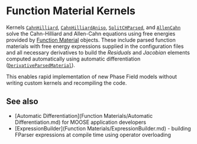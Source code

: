 # Function Material Kernels

Kernels [`CahnHilliard`](/CahnHilliard.md), [`CahnHilliardAniso`](/CahnHilliardAniso.md),
[`SplitCHParsed`](/SplitCHParsed.md), and [`AllenCahn`](/AllenCahn.md) solve
the Cahn-Hilliard and Allen-Cahn equations using  free energies provided by
[Function Material](phase_field/FunctionMaterials.md) objects. These include parsed function
materials with free energy expressions supplied in the configuration files and all
necessary derivatives to build the _Residuals_ and _Jacobian_ elements computed
automatically using automatic differentiation
([`DerivativeParsedMaterial`](/DerivativeParsedMaterial.md)).

This enables rapid implementation of new Phase Field models without writing custom kernels and recompiling the code.

## See also

* [Automatic Differentiation](Function Materials/Automatic Differentiation.md) for MOOSE application developers
* [ExpressionBuilder](Function Materials/ExpressionBuilder.md) - building FParser expressions at compile time using operator overloading
